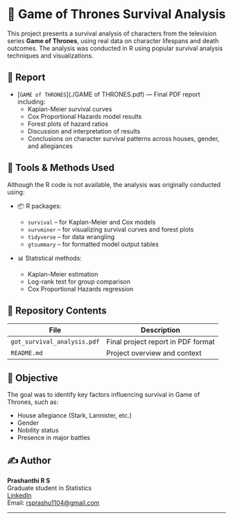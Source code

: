 # 🐉 Game of Thrones Survival Analysis

This project presents a survival analysis of characters from the television series **Game of Thrones**, using real data on character lifespans and death outcomes. The analysis was conducted in R using popular survival analysis techniques and visualizations.

## 📄 Report

- [`GAME of THRONES`](./GAME of THRONES.pdf) — Final PDF report including:
  - Kaplan-Meier survival curves
  - Cox Proportional Hazards model results
  - Forest plots of hazard ratios
  - Discussion and interpretation of results
  - Conclusions on character survival patterns across houses, gender, and allegiances

## 🧰 Tools & Methods Used

Although the R code is not available, the analysis was originally conducted using:

- 📦 R packages:
  - `survival` – for Kaplan-Meier and Cox models
  - `survminer` – for visualizing survival curves and forest plots
  - `tidyverse` – for data wrangling
  - `gtsummary` – for formatted model output tables

- 📊 Statistical methods:
  - Kaplan-Meier estimation
  - Log-rank test for group comparison
  - Cox Proportional Hazards regression

## 📁 Repository Contents

| File | Description |
|------|-------------|
| `got_survival_analysis.pdf` | Final project report in PDF format |
| `README.md` | Project overview and context |

## 🎯 Objective

The goal was to identify key factors influencing survival in Game of Thrones, such as:
- House allegiance (Stark, Lannister, etc.)
- Gender
- Nobility status
- Presence in major battles

## ✍️ Author

**Prashanthi R S**  
Graduate student in Statistics  
[LinkedIn](https://www.linkedin.com/in/prashanthirs)  
Email: rsprashu1104@gmail.com

---

